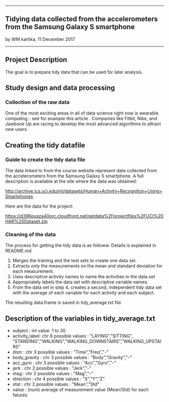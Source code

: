 
---
## Tidying data collected from the accelerometers from the Samsung Galaxy S smartphone
by WM kartika, 11 December 2017

---

## Project Description
The goal is to prepare tidy data that can be used for later analysis.

## Study design and data processing

### Collection of the raw data
One of the most exciting areas in all of data science right now is wearable computing - see for example this article . 
Companies like Fitbit, Nike, and Jawbone Up are racing to develop the most advanced algorithms to attract new users. 


## Creating the tidy datafile

### Guide to create the tidy data file
The data linked to from the course website represent data collected from the accelerometers from the Samsung Galaxy S smartphone. 
A full description is available at the site where the data was obtained:

http://archive.ics.uci.edu/ml/datasets/Human+Activity+Recognition+Using+Smartphones

Here are the data for the project:

https://d396qusza40orc.cloudfront.net/getdata%2Fprojectfiles%2FUCI%20HAR%20Dataset.zip


### Cleaning of the data
The process for getting the tidy data is as followw. Details is explained in README.md
1. Merges the training and the test sets to create one data set.
2. Extracts only the measurements on the mean and standard deviation for each measurement.
3. Uses descriptive activity names to name the activities in the data set
4. Appropriately labels the data set with descriptive variable names.
5. From the data set in step 4, creates a second, independent tidy data set with the average of each variable for each activity and each subject. 

The resulting data.frame is saved in tidy_average.txt file

## Description of the variables in  tidy_average.txt

- subject       : int  value: 1 to 30 <br>
- activity_label: chr  6 possible values : "LAYING","SITTING", "STANDING","WALKING","WALKING_DOWNSTAIRS","WALKING_UPSTAIRS" <br>
- dom           : chr  3 possible values : "Time","Freq","-" <br>
- body_gravity  : chr  3 possible values : "Body","Gravity","-" <br>
- acc_gyro      : chr  3 possible values : "Acc","Gyro","-" <br>
- jerk          : chr  2 possible values : "Jerk","-" <br>
- mag           : chr  2 possible values : "Mag","-" <br>
- direction     : chr  4 possible values : "X","Y","Z" <br>
- stat          : chr  2 possible values : "Mean","Std" <br>
- value         : (num) average of measurement value (Mean/Std) for each fatures <br>




